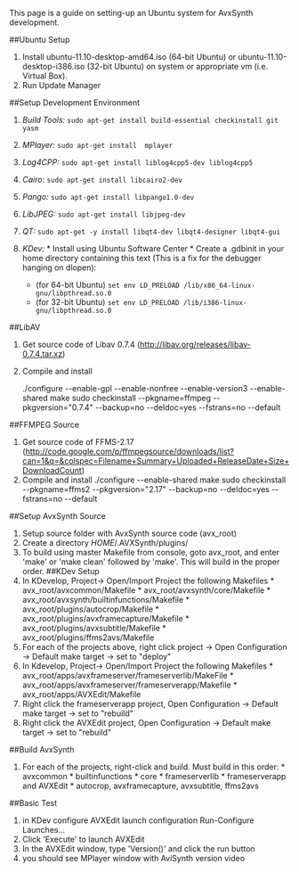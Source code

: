 This page is a guide on setting-up an Ubuntu system for AvxSynth development.

##Ubuntu Setup
  1. Install ubuntu-11.10-desktop-amd64.iso (64-bit Ubuntu) or ubuntu-11.10-desktop-i386.iso (32-bit Ubuntu) on system or appropriate vm (i.e. Virtual Box).
  1. Run Update Manager

##Setup Development Environment

  1. *Build Tools:*  `sudo apt-get install build-essential checkinstall git yasm`

  1. *MPlayer:* `sudo apt-get install  mplayer`

  1. *Log4CPP:* `sudo apt-get install liblog4cpp5-dev liblog4cpp5`
  1. *Cairo:* `sudo apt-get install libcairo2-dev`
  1. *Pango:* `sudo apt-get install libpango1.0-dev`
  1. *LibJPEG:* `sudo apt-get install libjpeg-dev`
  1. *QT:* `sudo apt-get -y install libqt4-dev libqt4-designer libqt4-gui`
  1. *KDev:*
    * Install using Ubuntu Software Center
    * Create a .gdbinit in your home directory containing this text (This is a fix for the debugger hanging on dlopen): 
        * (for 64-bit Ubuntu) `set env LD_PRELOAD /lib/x86_64-linux-gnu/libpthread.so.0` 
        * (for 32-bit Ubuntu) `set env LD_PRELOAD /lib/i386-linux-gnu/libpthread.so.0` 


##LibAV
 1. Get source code of Libav 0.7.4 (http://libav.org/releases/libav-0.7.4.tar.xz)
 1. Compile and install

    ./configure --enable-gpl --enable-nonfree --enable-version3 --enable-shared
    make
    sudo checkinstall --pkgname=ffmpeg --pkgversion="0.7.4" --backup=no --deldoc=yes --fstrans=no --default

##FFMPEG Source
 1. Get source code of FFMS-2.17 (http://code.google.com/p/ffmpegsource/downloads/list?can=1&q=&colspec=Filename+Summary+Uploaded+ReleaseDate+Size+DownloadCount)
 1. Compile and install
     ./configure --enable-shared
     make
     sudo checkinstall --pkgname=ffms2 --pkgversion="2.17" --backup=no --deldoc=yes --fstrans=no --default

##Setup AvxSynth Source
  1. Setup source folder with AvxSynth source code (avx_root)
  1. Create a directory $HOME$/.AVXSynth/plugins/
  1. To build using master Makefile from console, goto avx_root, and enter 'make' or 'make clean' followed by 'make'.  This will build in the proper order.
##KDev Setup
  1. In KDevelop, Project-> Open/Import Project the following Makefiles
    * avx_root/avxcommon/Makefile
    * avx_root/avxsynth/core/Makefile
    * avx_root/avxsynth/builtinfunctions/Makefile
    * avx_root/plugins/autocrop/Makefile
    * avx_root/plugins/avxframecapture/Makefile
    * avx_root/plugins/avxsubtitle/Makefile
    * avx_root/plugins/ffms2avs/Makefile
  1. For each of the projects above, right click project -> Open Configuration -> Default make target -> set to "deploy"
  1. In Kdevelop, Project-> Open/Import Project the following Makefiles
    * avx_root/apps/avxframeserver/frameserverlib/MakeFile
    * avx_root/apps/avxframeserver/frameserverapp/Makefile
    * avx_root/apps/AVXEdit/Makefile
  1. Right click the frameserverapp project, Open Configuration -> Default make target -> set to "rebuild"
  1. Right click the AVXEdit project, Open Configuration -> Default make target -> set to "rebuild"

##Build AvxSynth
  1. For each of the projects, right-click and build.  Must build in this order:
    * avxcommon
    * builtinfunctions 
    * core
    * frameserverlib
    * frameserverapp and AVXEdit
    * autocrop, avxframecapture, avxsubtitle, ffms2avs

##Basic Test
  1. in KDev configure AVXEdit launch configuration Run-Configure Launches...
  1. Click 'Execute' to launch AVXEdit
  1. In the AVXEdit window, type 'Version()' and click the run button
  1. you should see MPlayer window with AviSynth version video
